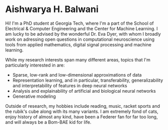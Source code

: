 # Aishwarya H. Balwani

Hi! I'm a PhD student at Georgia Tech, where I'm a part of the School of Electrical & Computer Engineering and the Center for Machine Learning. I am lucky to be advised by the wonderful Dr. Eva Dyer, with whom I broadly work on adressing open questions in computational neuroscience using tools from applied mathematics, digital signal processing and machine learning.

While my research interests span many different areas, topics that I'm particularly interested in are:
- Sparse, low-rank and low-dimensional approximations of data
- Representation learning, and in particular, transferability, generalizability and interpretability of features in deep neural networks
- Analysis and explainability of artificial and biological neural networks
- Generative modeling

Outside of research, my hobbies include reading, music, racket sports and the rubik's cube along with its many variants. I am extremely fond of cats, enjoy history of almost any kind, have been a Federer fan for far too long, and will always be a Bom-BAE kid for life.
